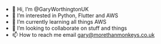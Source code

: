 - 👋 Hi, I’m @GaryWorthingtonUK
- 👀 I’m interested in Python, Flutter and AWS
- 🌱 I’m currently learning all things AWS
- 💞️ I’m looking to collaborate on stuff and things
- 📫 How to reach me email gary@morethanmonkeys.co.uk

<!---
GaryWorthingtonUK/GaryWorthingtonUK is a ✨ special ✨ repository because its `README.md` (this file) appears on your GitHub profile.
You can click the Preview link to take a look at your changes.
--->
